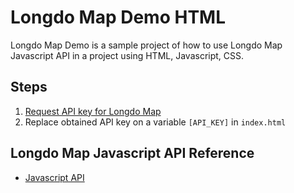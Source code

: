 # Longdo Map Demo HTML
Longdo Map Demo is a sample project of how to use Longdo Map Javascript API in a project using HTML, Javascript, CSS.
## Steps

1. [Request API key for Longdo Map](https://map.longdo.com/api)
2. Replace obtained API key on a variable `[API_KEY]` in `index.html`

## Longdo Map Javascript API Reference

- [Javascript API](https://api.longdo.com/map3/doc.html)
